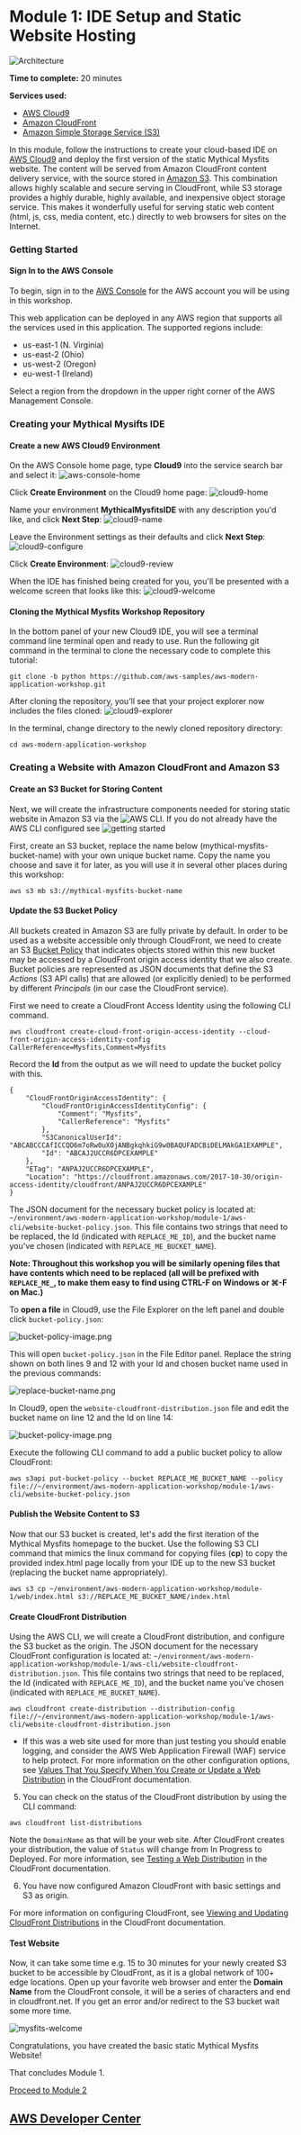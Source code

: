 # Module 1: IDE Setup and Static Website Hosting

![Architecture](/images/module-1/architecture-module-1.png)

**Time to complete:** 20 minutes

**Services used:**
* [AWS Cloud9](https://aws.amazon.com/cloud9/)
* [Amazon CloudFront](https://aws.amazon.com/cloudfront/)
* [Amazon Simple Storage Service (S3)](https://aws.amazon.com/s3/)

In this module, follow the instructions to create your cloud-based IDE on [AWS Cloud9](https://aws.amazon.com/cloud9/) and deploy the first version of the static Mythical Mysfits website. The content will be served from Amazon CloudFront content delivery service, with the source stored in [Amazon S3](https://aws.amazon.com/s3/). This combination allows highly scalable and secure serving in CloudFront, while S3 storage provides a highly durable, highly available, and inexpensive object storage service. This makes it wonderfully useful for serving static web content (html, js, css, media content, etc.) directly to web browsers for sites on the Internet.

### Getting Started

#### Sign In to the AWS Console
To begin, sign in to the [AWS Console](https://console.aws.amazon.com) for the AWS account you will be using in this workshop.

This web application can be deployed in any AWS region that supports all the services used in this application. The supported regions include:

* us-east-1 (N. Virginia)
* us-east-2 (Ohio)
* us-west-2 (Oregon)
* eu-west-1 (Ireland)

Select a region from the dropdown in the upper right corner of the AWS Management Console.

### Creating your Mythical Mysifts IDE

#### Create a new AWS Cloud9 Environment

 On the AWS Console home page, type **Cloud9** into the service search bar and select it:
 ![aws-console-home](/images/module-1/cloud9-service.png)


Click **Create Environment** on the Cloud9 home page:
![cloud9-home](/images/module-1/cloud9-home.png)


Name your environment **MythicalMysfitsIDE** with any description you'd like, and click **Next Step**:
![cloud9-name](/images/module-1/cloud9-name-ide.png)


Leave the Environment settings as their defaults and click **Next Step**:
![cloud9-configure](/images/module-1/cloud9-configure-env.png)


Click **Create Environment**:
![cloud9-review](/images/module-1/cloud9-review.png)


When the IDE has finished being created for you, you'll be presented with a welcome screen that looks like this:
![cloud9-welcome](/images/module-1/cloud9-welcome.png)

#### Cloning the Mythical Mysfits Workshop Repository

In the bottom panel of your new Cloud9 IDE, you will see a terminal command line terminal open and ready to use.  Run the following git command in the terminal to clone the necessary code to complete this tutorial:

```
git clone -b python https://github.com/aws-samples/aws-modern-application-workshop.git
```

After cloning the repository, you'll see that your project explorer now includes the files cloned:
![cloud9-explorer](/images/module-1/cloud9-explorer.png)


In the terminal, change directory to the newly cloned repository directory:

```
cd aws-modern-application-workshop
```

### Creating a Website with Amazon CloudFront and Amazon S3

#### Create an S3 Bucket for Storing Content
Next, we will create the infrastructure components needed for storing static website in Amazon S3 via the ![AWS CLI](https://aws.amazon.com/cli/). If you do not already have the AWS CLI configured see ![getting started](http://docs.aws.amazon.com/cli/latest/userguide/)

First, create an S3 bucket, replace the name below (mythical-mysfits-bucket-name) with your own unique bucket name.  Copy the name you choose and save it for later, as you will use it in several other places during this workshop:

```
aws s3 mb s3://mythical-mysfits-bucket-name
```

#### Update the S3 Bucket Policy

All buckets created in Amazon S3 are fully private by default.  In order to be used as a website accessible only through CloudFront, we need to create an S3 [Bucket Policy](https://docs.aws.amazon.com/AmazonS3/latest/dev/example-bucket-policies.html) that indicates objects stored within this new bucket may be accessed by a CloudFront origin access identity that we also create. Bucket policies are represented as JSON documents that define the S3 *Actions* (S3 API calls) that are allowed (or explicitly denied) to be performed by different *Principals* (in our case the CloudFront service).

First we need to create a CloudFront Access Identity using the following CLI command.

```
aws cloudfront create-cloud-front-origin-access-identity --cloud-front-origin-access-identity-config CallerReference=Mysfits,Comment=Mysfits
```

Record the **Id** from the output as we will need to update the bucket policy with this.

```
{
    "CloudFrontOriginAccessIdentity": {
        "CloudFrontOriginAccessIdentityConfig": {
            "Comment": "Mysfits", 
            "CallerReference": "Mysfits"
        }, 
        "S3CanonicalUserId": "ABCABCCCAfICCQD6m7oRw0uXOjANBgkqhkiG9w0BAQUFADCBiDELMAkGA1EXAMPLE", 
        "Id": "ABCAJ2UCCR6DPCEXAMPLE"
    }, 
    "ETag": "ANPAJ2UCCR6DPCEXAMPLE", 
    "Location": "https://cloudfront.amazonaws.com/2017-10-30/origin-access-identity/cloudfront/ANPAJ2UCCR6DPCEXAMPLE"
}

```

The JSON document for the necessary bucket policy is located at: `~/environment/aws-modern-application-workshop/module-1/aws-cli/website-bucket-policy.json`.  This file contains two strings that need to be replaced, the Id (indicated with `REPLACE_ME_ID`), and the bucket name you've chosen (indicated with `REPLACE_ME_BUCKET_NAME`).  

**Note: Throughout this workshop you will be similarly opening files that have contents which need to be replaced (all will be prefixed with `REPLACE_ME_`, to make them easy to find using CTRL-F on Windows or ⌘-F on Mac.)**

To **open a file** in Cloud9, use the File Explorer on the left panel and double click `bucket-policy.json`:

![bucket-policy-image.png](/images/module-1/bucket-policy.png)

This will open `bucket-policy.json` in the File Editor panel.  Replace the string shown on both lines 9 and 12 with your Id and chosen bucket name used in the previous commands:

![replace-bucket-name.png](/images/module-1/replace-bucket-name.png)

In Cloud9, open the `website-cloudfront-distribution.json` file and edit the bucket name on line 12 and the Id on line 14:

![bucket-policy-image.png](/images/module-1/cloudfront-distribution.png)

Execute the following CLI command to add a public bucket policy to allow CloudFront:

```
aws s3api put-bucket-policy --bucket REPLACE_ME_BUCKET_NAME --policy file://~/environment/aws-modern-application-workshop/module-1/aws-cli/website-bucket-policy.json
```

#### Publish the Website Content to S3

Now that our S3 bucket is created, let's add the first iteration of the Mythical Mysfits homepage to the bucket.  Use the following S3 CLI command that mimics the linux command for copying files (**cp**) to copy the provided index.html page locally from your IDE up to the new S3 bucket (replacing the bucket name appropriately).

```
aws s3 cp ~/environment/aws-modern-application-workshop/module-1/web/index.html s3://REPLACE_ME_BUCKET_NAME/index.html
```

#### Create CloudFront Distribution

Using the AWS CLI, we will create a CloudFront distribution, and configure the S3 bucket as the origin. The JSON document for the necessary CloudFront configuration is located at: `~/environment/aws-modern-application-workshop/module-1/aws-cli/website-cloudfront-distribution.json`.  This file contains two strings that need to be replaced, the Id (indicated with `REPLACE_ME_ID`), and the bucket name you've chosen (indicated with `REPLACE_ME_BUCKET_NAME`).  

```
aws cloudfront create-distribution --distribution-config file://~/environment/aws-modern-application-workshop/module-1/aws-cli/website-cloudfront-distribution.json
```

  * If this was a web site used for more than just testing you should enable logging, and consider the AWS Web Application Firewall (WAF) service to help protect. For more information on the other configuration options, see [Values That You Specify When You Create or Update a Web Distribution](https://docs.aws.amazon.com/AmazonCloudFront/latest/DeveloperGuide/distribution-web-values-specify.html) in the CloudFront documentation.


5. You can check on the status of the CloudFront distribution by using the CLI command:
```
aws cloudfront list-distributions
```
Note the `DomainName` as that will be your web site. After CloudFront creates your distribution, the value of `Status` will change from In Progress to Deployed.
For more information, see [Testing a Web Distribution](https://docs.aws.amazon.com/AmazonCloudFront/latest/DeveloperGuide/distribution-web-testing.html) in the CloudFront documentation.


6. You have now configured Amazon CloudFront with basic settings and S3 as origin.

For more information on configuring CloudFront, see [Viewing and Updating CloudFront Distributions](https://docs.aws.amazon.com/AmazonCloudFront/latest/DeveloperGuide/HowToUpdateDistribution.html) in the CloudFront documentation.

#### Test Website

Now, it can take some time e.g. 15 to 30 minutes for your newly created S3 bucket to be accessible by CloudFront, as it is a global network of 100+ edge locations. Open up your favorite web browser and enter the **Domain Name** from the CloudFront console, it will be a series of characters and end in cloudfront.net. If you get an error and/or redirect to the S3 bucket wait some more time.

![mysfits-welcome](/images/module-1/mysfits-welcome.png)

Congratulations, you have created the basic static Mythical Mysfits Website!

That concludes Module 1.

[Proceed to Module 2](/module-2)


## [AWS Developer Center](https://developer.aws)
